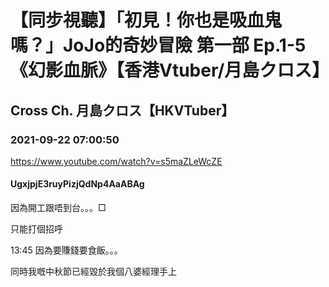 # 【同步視聽】「初見！你也是吸血鬼嗎？」JoJo的奇妙冒險 第一部 Ep.1-5《幻影血脈》【香港Vtuber/月島クロス】

## Cross Ch. 月島クロス【HKVTuber】

### 2021-09-22 07:00:50

https://www.youtube.com/watch?v=s5maZLeWcZE

#### UgxjpjE3ruyPizjQdNp4AaABAg

因為開工跟唔到台。。。□

只能打個招呼



13:45 因為要賺錢要食飯。。。

同時我嘅中秋節已經毀於我個八婆經理手上

